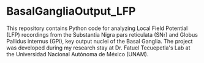# BasalGangliaOutput_LFP
This repository contains Python code for analyzing Local Field Potential (LFP) recordings from the Substantia Nigra pars reticulata (SNr) and Globus Pallidus internus (GPi), key output nuclei of the Basal Ganglia. The project was developed during my research stay at Dr. Fatuel Tecuepetla's Lab at the Universidad Nacional Autónoma de México (UNAM).
